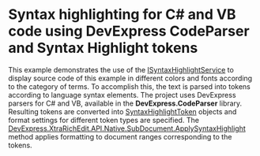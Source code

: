 # Syntax highlighting for C# and VB code using DevExpress CodeParser and Syntax Highlight tokens


<p>This example demonstrates the use of the <a href="https://documentation.devexpress.com/CoreLibraries/DevExpress.XtraRichEdit.Services.ISyntaxHighlightService.class">ISyntaxHighlightService</a> to display source code of this example in different colors and fonts according to the category of terms. To accomplish this, the text is parsed into tokens according to language syntax elements. The project uses DevExpress parsers for C# and VB, available in the  <strong>DevExpress.CodeParser</strong> library. Resulting tokens are converted into <a href="https://documentation.devexpress.com/CoreLibraries/DevExpress.XtraRichEdit.API.Native.SyntaxHighlightToken.class">SyntaxHighlightToken</a> objects and format settings for different token types are specified. The <a href="https://documentation.devexpress.com/CoreLibraries/DevExpress.XtraRichEdit.API.Native.SubDocument.ApplySyntaxHighlight.method">DevExpress.XtraRichEdit.API.Native.SubDocument.ApplySyntaxHighlight</a> method applies formatting to document ranges corresponding to the tokens.</p><p>
<br/>
